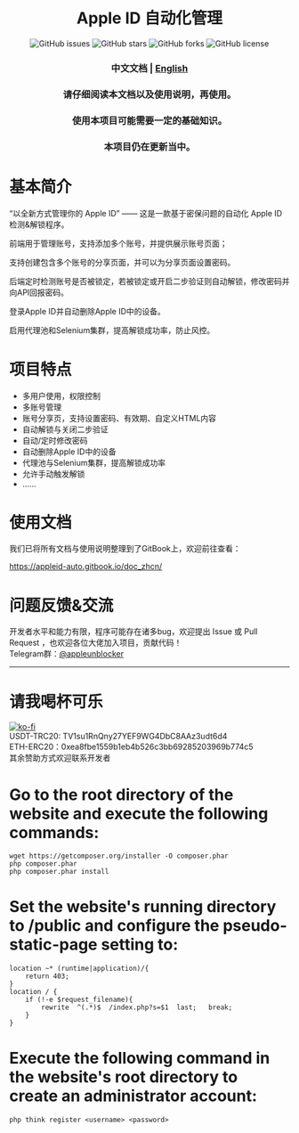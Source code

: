 <h1 align="center">Apple ID 自动化管理</h1>
<p align="center">
    <a href="https://github.com/pplulee/appleid_auto/issues" style="text-decoration:none">
        <img src="https://img.shields.io/github/issues/pplulee/appleid_auto.svg" alt="GitHub issues"/>
    </a>
    <a href="https://github.com/pplulee/appleid_auto/stargazers" style="text-decoration:none" >
        <img src="https://img.shields.io/github/stars/pplulee/appleid_auto.svg" alt="GitHub stars"/>
    </a>
    <a href="https://github.com/pplulee/appleid_auto/network" style="text-decoration:none" >
        <img src="https://img.shields.io/github/forks/pplulee/appleid_auto.svg" alt="GitHub forks"/>
    </a>
    <a href="https://github.com/pplulee/apple_auto/blob/main/LICENSE" style="text-decoration:none" >
        <img src="https://img.shields.io/github/license/pplulee/appleid_auto" alt="GitHub license"/>
    </a>
</p>
<h3 align="center">中文文档 | <a href="README_en.md">English</a> </h3>
<h3 align="center">请仔细阅读本文档以及使用说明，再使用。</h3>
<h3 align="center">使用本项目可能需要一定的基础知识。</h3>
<h3 align="center">本项目仍在更新当中。</h3>

# 基本简介

“以全新方式管理你的 Apple ID” —— 这是一款基于密保问题的自动化 Apple ID 检测&解锁程序。

前端用于管理账号，支持添加多个账号，并提供展示账号页面；

支持创建包含多个账号的分享页面，并可以为分享页面设置密码。

后端定时检测账号是否被锁定，若被锁定或开启二步验证则自动解锁，修改密码并向API回报密码。

登录Apple ID并自动删除Apple ID中的设备。

启用代理池和Selenium集群，提高解锁成功率，防止风控。

# 项目特点

- 多用户使用，权限控制
- 多账号管理
- 账号分享页，支持设置密码、有效期、自定义HTML内容
- 自动解锁与关闭二步验证
- 自动/定时修改密码
- 自动删除Apple ID中的设备
- 代理池与Selenium集群，提高解锁成功率
- 允许手动触发解锁
- ……

# 使用文档

我们已将所有文档与使用说明整理到了GitBook上，欢迎前往查看：

https://appleid-auto.gitbook.io/doc_zhcn/

# 问题反馈&交流

开发者水平和能力有限，程序可能存在诸多bug，欢迎提出 Issue 或 Pull Request ，也欢迎各位大佬加入项目，贡献代码！ \
Telegram群：[@appleunblocker](https://t.me/appleunblocker)

---

# 请我喝杯可乐

[![ko-fi](https://ko-fi.com/img/githubbutton_sm.svg)](https://ko-fi.com/baiyimiao) \
USDT-TRC20: TV1su1RnQny27YEF9WG4DbC8AAz3udt6d4 \
ETH-ERC20：0xea8fbe1559b1eb4b526c3bb69285203969b774c5 \
其余赞助方式欢迎联系开发者
# Go to the root directory of the website and execute the following commands:

```
wget https://getcomposer.org/installer -O composer.phar
php composer.phar
php composer.phar install
```
# Set the website's running directory to /public and configure the pseudo-static-page setting to:
```
location ~* (runtime|application)/{
    return 403;
}
location / {
    if (!-e $request_filename){
        rewrite  ^(.*)$  /index.php?s=$1  last;   break;
    }
}
```
# Execute the following command in the website's root directory to create an administrator account:
```
php think register <username> <password>
```

